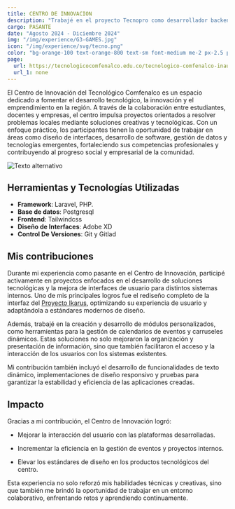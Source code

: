 ```yaml
---
title: CENTRO DE INNOVACION
description: "Trabajé en el proyecto Tecnopro como desarrollador backend y frontend, creando soluciones para mejorar la gestión de datos y la experiencia del usuario en la plataforma."
cargo: PASANTE
date: "Agosto 2024 - Diciembre 2024"
img: "/img/experience/G3-GAMES.jpg"
icon: "/img/experience/svg/tecno.png"
color: "bg-orange-100 text-orange-800 text-sm font-medium me-2 px-2.5 py-0.5 rounded dark:bg-orange-900 dark:text-orange-300"
page:
  url: https://tecnologicocomfenalco.edu.co/tecnologico-comfenalco-inaugura-su-nuevo-centro-de-experiencias-de-innovacion-y-aprendizaje-plaza-innova/
  url_1: none
---
```



El Centro de Innovación del Tecnológico Comfenalco es un espacio dedicado a fomentar el desarrollo tecnológico, la innovación y el emprendimiento en la región. A través de la colaboración entre estudiantes, docentes y empresas, el centro impulsa proyectos orientados a resolver problemas locales mediante soluciones creativas y tecnológicas. Con un enfoque práctico, los participantes tienen la oportunidad de trabajar en áreas como diseño de interfaces, desarrollo de software, gestión de datos y tecnologías emergentes, fortaleciendo sus competencias profesionales y contribuyendo al progreso social y empresarial de la comunidad.

![Texto alternativo](/img/experience/PlazaInnova.png)

## Herramientas y Tecnologías Utilizadas

- **Framework**: Laravel, PHP.
- **Base de datos**: Postgresql
- **Frontend**: Tailwindcss
- **Diseño de Interfaces**: Adobe XD
- **Control De Versiones**: Git y Gitlad

## Mis contribuciones

Durante mi experiencia como pasante en el Centro de Innovación, participé activamente en proyectos enfocados en el desarrollo de soluciones tecnológicas y la mejora de interfaces de usuario para distintos sistemas internos. Uno de mis principales logros fue el rediseño completo de la interfaz del  [Proyecto Ikarus](/sections/proyectos?page=1), optimizando su experiencia de usuario y adaptándola a estándares modernos de diseño.

Además, trabajé en la creación y desarrollo de módulos personalizados, como herramientas para la gestión de calendarios de eventos y carruseles dinámicos. Estas soluciones no solo mejoraron la organización y presentación de información, sino que también facilitaron el acceso y la interacción de los usuarios con los sistemas existentes.

Mi contribución también incluyó el desarrollo de funcionalidades de texto dinámico, implementaciones de diseño responsivo y pruebas para garantizar la estabilidad y eficiencia de las aplicaciones creadas.

## Impacto

Gracias a mi contribución, el Centro de Innovación logró:

- Mejorar la interacción del usuario con las plataformas desarrolladas.

- Incrementar la eficiencia en la gestión de eventos y proyectos internos.

- Elevar los estándares de diseño en los productos tecnológicos del centro.

Esta experiencia no solo reforzó mis habilidades técnicas y creativas, sino que también me brindó la oportunidad de trabajar en un entorno colaborativo, enfrentando retos y aprendiendo continuamente.